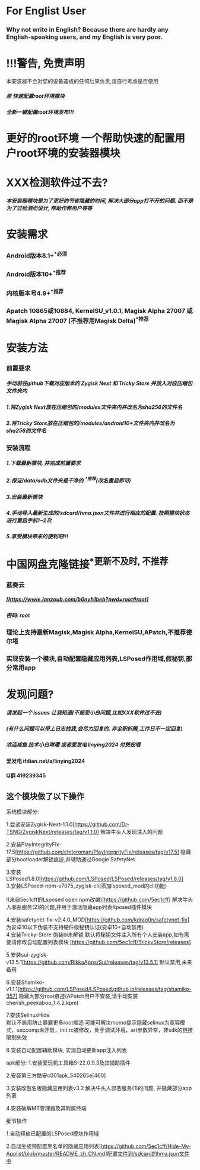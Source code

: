 # For Englist User
### Why not write in English? Because there are hardly any English-speaking users, and my English is very poor.

# !!!警告, 免责声明

本安装器不会对您的设备造成的任何后果负责,请自行考虑是否使用

##### 原 快速配置root环境模块 
##### 全新一键配置root环境发布!!!

# 更好的root环境 一个帮助快速的配置用户root环境的安装器模块

# XXX检测软件过不去?

##### 本安装器模块是为了更好的节省隐藏的时间, 解决大部分app打不开的问题. 而不是为了过检测而设计, 帮助作弊用户等等

# 安装需求
### Android版本8.1+<sup>*必须</sup>
### Android版本10+<sup>*推荐</sup>
### 内核版本号4.9+<sup>*推荐</sup>
### Apatch 10865或10884, KernelSU_v1.0.1, Magisk Alpha 27007 或 Magisk Alpha 27007 (不推荐用Magisk Delta)<sup>*推荐</sup>

# 安装方法

### 前置要求
##### 手动前往github下载对应版本的 Zygisk Next 和 Tricky Store 并放入对应压缩包文件夹内
##### 1.将Zygisk Next放在压缩包的/modules文件夹内并改名为sha256的文件名
##### 2.将Tricky Store放在压缩包的/modules/android10+文件夹内并改名为sha256的文件名

### 安装流程
##### 1.下载最新模块, 并完成前置要求
##### 2.保证/data/adb文件夹是干净的 <sup>*推荐</sup>(改名重启即可)
##### 3.安装最新模块
##### 4.手动导入最新生成的/sdcard/hma.json文件并进行相应的配置. 按照模块状态进行重启手机1~2次
##### 5.享受模块带来的便利吧!!!

# 中国网盘克隆链接<sup>*更新不及时, 不推荐</sup>

### 蓝奏云
##### [https://wwie.lanzoub.com/b0nyh1beb?pwd=root#root]
##### 密码: root

### 理论上支持最新Magisk,Magisk Alpha,KernelSU,APatch,不推荐德尔塔
### 实现安装一个模块,自动配置隐藏应用列表,LSPosed作用域,假秘钥,部分常用app

# 发现问题?

##### 请发起一个 issues 让我知道(不接受小白问题,比如XXX软件过不去)

##### (有什么问题可以带上日志找我,会尽力回复的. 非全职折腾,工作日不一定回复)
##### 欢迎咸鱼 技术小白琳璎 或者爱发电 linying2024 付费投喂

#### 爱发电 ifdian.net/a/linying2024
#### Q群 419239345


## 这个模块做了以下操作

系统模块部分:

1.尝试安装Zygisk-Next-1.1.0[https://github.com/Dr-TSNG/ZygiskNext/releases/tag/v1.1.0]
解决牛头人发现注入的问题

2.安装PlayIntegrityFix-17.5[https://github.com/chiteroman/PlayIntegrityFix/releases/tag/v17.5]
隐藏部分bootloader解锁痕迹,并辅助通过Google SafetyNet

3.安装LSPosed1.8.0[https://github.com/LSPosed/LSPosed/releases/tag/v1.8.0]</br>
3.安装LSPosed-npm-v7075_zygisk-cli(添加lsposed_mod的cli功能)<br></br>
!(来自5ec1cff的Lsposed open npm改编)[https://github.com/5ec1cff]
解决牛头人邪恶服务(2)的问题,并用于激活隐藏app列表Xposed插件模块

4.安装safetynet-fix-v2.4.0_MOD[https://github.com/kdrag0n/safetynet-fix]
为安卓10以下伪装不支持硬件级秘钥认证(安卓10+自动禁用)</br>
4.安装Tricky-Store
伪装bl未解锁,默认将秘钥文件注入所有个人安装app,如有需要请修改自动配置列表模块
[https://github.com/5ec1cff/TrickyStore/releases]

5.安装sui-zygisk-v13.5.1[https://github.com/RikkaApps/Sui/releases/tag/v13.5.1]
默认禁用,未来备用

6.安装Shamiko-v1.1.1[https://github.com/LSPosed/LSPosed.github.io/releases/tag/shamiko-357]
隐藏大部分root痕迹(APatch用户不安装,请手动安装cherish_peekaboo_1.4.2.kpm)

7.安装SelinuxHide </br>
默认不启用防止暴露更多root痕迹
可能可解决momo提示隐藏selinux为宽容模式，seccomp未开启，init.rc被修改，处于调试环境，art参数异常，非sdk的链接限制失效

8.安装自动配置辅助模块, 实现自动更新app注入列表

apk部分:
1.安装爱玩机工具箱S-22.0.9.3及其辅助插件

2.安装第三方酷安c001apk_540265e[460]

3.安装改包名版隐藏应用列表v3.2
解决牛头人邪恶服务(1)的问题, 并隐藏部分app列表

4.安装破解MT管理器及其附属终端

细节操作

1.自动释放已配置的LSPosed模块作用域

2.自动生成预配置黑名单的隐藏应用列表[https://github.com/5ec1cff/Hide-My-Applist/blob/master/README_zh_CN.md]配置文件到/sdcard的hma.json文件中
